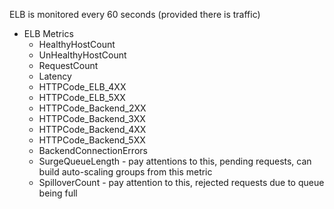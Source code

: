 ELB is monitored every 60 seconds (provided there is traffic)

* ELB Metrics
    * HealthyHostCount
    * UnHealthyHostCount
    * RequestCount
    * Latency
    * HTTPCode_ELB_4XX
    * HTTPCode_ELB_5XX
    * HTTPCode_Backend_2XX
    * HTTPCode_Backend_3XX
    * HTTPCode_Backend_4XX
    * HTTPCode_Backend_5XX
    * BackendConnectionErrors
    * SurgeQueueLength - pay attentions to this, pending requests, can build auto-scaling groups from this metric
    * SpilloverCount - pay attention to this, rejected requests due to queue being full
    
